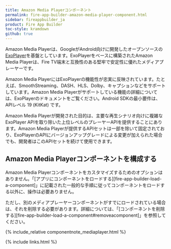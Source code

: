 ```yaml
---
title: Amazon Media Playerコンポーネント
permalink: fire-app-builder-amazon-media-player-component.html
sidebar: fireappbuilder_ja
product: Fire App Builder
toc-style: kramdown
github: true
---
```


Amazon Media Playerは、GoogleがAndroid向けに開発したオープンソースの[ExoPlayer](http://google.github.io/ExoPlayer/)を基盤としています。ExoPlayerをベースに構築されたAmazon Media Playerは、Fire TV端末と互換性のある堅牢で安定性に優れたメディアプレーヤーです。

Amazon Media PlayerにはExoPlayerの機能性が忠実に反映されています。たとえば、SmoothStreaming、DASH、HLS、Dolby、キャプションなどをサポートしています。Amazon Media Playerがサポートしている機能の詳細については、ExoPlayerのドキュメントをご覧ください。Android SDKの最小要件は、APIレベル 19 (KitKat) です。

Amazon Media Playerが開発された目的は、主要な再生シナリオ向けに複雑なExoPlayer APIを取り除いた上位レベルのプレーヤーAPIを提供することにあります。Amazon Media Playerが提供するAPIセットは一部を除いて固定されており、ExoPlayerのAPIにバージョンアップグレードによる変更が加えられた場合でも、開発者はこのAPIセットを続けて使用できます。

## Amazon Media Playerコンポーネントを構成する

Amazon Media Playerコンポーネントをカスタマイズするためのオプションはありません。「[アプリにコンポーネントをロードする][fire-app-builder-load-a-component]」に記載された一般的な手順に従ってコンポーネントをロードする以外に、操作は必要ありません。

ただし、別のメディアプレーヤーコンポーネントがすでにロードされている場合は、それを削除する必要があります。詳細については、「[コンポーネントを削除する][fire-app-builder-load-a-component#removeacomponent]」を参照してください。

{% include_relative componentnote_mediaplayer.html %}

{% include links.html %}
